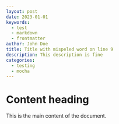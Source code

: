 ```yaml
---
layout: post
date: 2023-01-01
keywords:
  - test
  - markdown
  - frontmatter
author: John Doe
title: Title with mispeled word on line 9
description: This description is fine
categories:
  - testing
  - mocha
---
```


# Content heading

This is the main content of the document.
